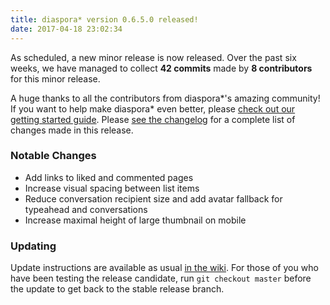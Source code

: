 ```yaml
---
title: diaspora* version 0.6.5.0 released!
date: 2017-04-18 23:02:34
---
```


As scheduled, a new minor release is now released. Over the past six weeks, we have managed to collect **42 commits** made by **8 contributors** for this minor release.

A huge thanks to all the contributors from diaspora\*'s amazing community! If you want to help make diaspora* even better, please [check out our getting started guide](https://wiki.diasporafoundation.org/Getting_started_with_contributing). Please [see the changelog](https://github.com/diaspora/diaspora/releases/tag/v0.6.5.0) for a complete list of changes made in this release.

### Notable Changes

* Add links to liked and commented pages
* Increase visual spacing between list items
* Reduce conversation recipient size and add avatar fallback for typeahead and conversations
* Increase maximal height of large thumbnail on mobile

### Updating

Update instructions are available as usual [in the wiki](https://wiki.diasporafoundation.org/Updating). For those of you who have been testing the release candidate, run `git checkout master` before the update to get back to the stable release branch.
